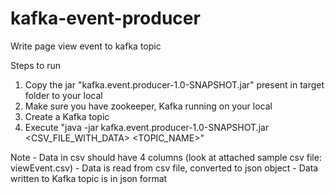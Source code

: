 # kafka-event-producer
Write page view event to kafka topic

Steps to run
1) Copy the jar "kafka.event.producer-1.0-SNAPSHOT.jar" present in target folder to your local
2) Make sure you have zookeeper, Kafka running on your local
3) Create a Kafka topic
4) Execute "java -jar kafka.event.producer-1.0-SNAPSHOT.jar <CSV_FILE_WITH_DATA> <TOPIC_NAME>"

Note - Data in csv should have 4 columns (look at attached sample csv file: viewEvent.csv)
     - Data is read from csv file, converted to json object
     - Data written to Kafka topic is in json format
